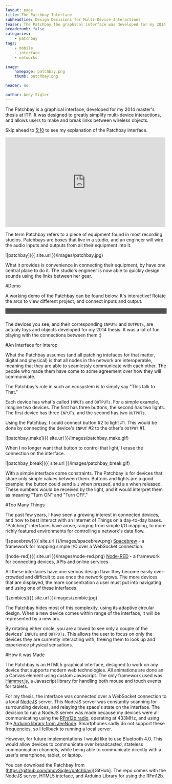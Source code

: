 ```yaml
---
layout: page
title: The Patchbay Interface
subheadline: Design Decisions for Multi-Device Interactions
teaser: The Patchbay the graphical interface was developed for my 2014 master's thesis at ITP. It was designed to greatly simplify multi-device interactions, and allows users to make and break links between wireless objects.
breadcrumb: false
categories:
    - patchbay
tags:
    - mobile
    - interface
    - networks

image:
    homepage: patchbay.png
    thumb: patchbay.png

header: no

author: Andy Sigler
---
```


<style>
	#routerContainer {
		position:relative;
		display:block-inline;
		background-color:rgb(79,79,79);
	}
	#patchbayTitle {
		color:rgb(79,79,79);
	}
	canvas{
		display:inline;
		position:absolute;
		left:0px;
		top:0px;
	}
</style>

<script type="text/javascript" src="{{ site.url }}/assets/js/patchbay/hammer.min.js"></script>
<script type="text/javascript" src="{{ site.url }}/assets/js/patchbay/websocketStuff.js"></script>
<script type="text/javascript" src="{{ site.url }}/assets/js/patchbay/canvasStuff.js"></script>
<script type="text/javascript" src="{{ site.url }}/assets/js/patchbay/touchStuff.js"></script>
<script type="text/javascript" src="{{ site.url }}/assets/js/patchbay/cord.js"></script>
<script type="text/javascript" src="{{ site.url }}/assets/js/patchbay/port.js"></script>
<script type="text/javascript" src="{{ site.url }}/assets/js/patchbay/arc.js"></script>
<script type="text/javascript" src="{{ site.url }}/assets/js/patchbay/circle.js"></script>
<script type="text/javascript" src="{{ site.url }}/assets/js/patchbay/mouse.js"></script>
<script type="text/javascript" src="{{ site.url }}/assets/js/patchbay/initPatchbay.js"></script>


The Patchbay is a graphical interface, developed for my 2014 master's thesis at ITP. It was designed to greatly simplify multi-device interactions, and allows users to make and break links between wireless objects.

Skip ahead to [5:10](http://vimeo.com/96851567#t=5m10s) to see my explanation of the Patchbay interface.

<iframe src="https://player.vimeo.com/video/96851567" width="500" height="281" frameborder="0" webkitallowfullscreen mozallowfullscreen allowfullscreen style="width:100%;max-width:500px;"></iframe>

The term Patchbay refers to a piece of equipment found in most recording studios. Patchbays are boxes that live in a studio, and an engineer will wire the audio inputs and outputs from all their equipment into it.

![patchbay]({{ site.url }}/images/patchbay.jpg)

What it provides is convenience in connecting their equipment, by have one central place to do it. The studio's engineer is now able to quickly design sounds using the links between her gear.

#Demo

A working demo of the Patchbay can be found below. It's interactive! Rotate the arcs to view different project, and connect inputs and output.

<div id="routerContainer" style="margin-bottom:1.5rem">
	<div id="patchbayTitle">PatchBay</div>
	<canvas id="canvas"></canvas>
</div>	

The devices you see, and their corresponding <code>INPUTs</code> and <code>OUTPUTs</code>, are actualy toys and objects developed for my 2014 thesis. It was a lot of fun playing with the connections between them :)

#An Interface for Interop

What the Patchbay assumes (and all patching intefaces for that matter, digital and physical) is that all nodes in the network are interoperable, meaning that they are able to seamlessly communicate with each other. The people who made them have come to some agreement over how they will communicate.

The Patchbay's role in such an ecosystem is to simply say "This talk to That."

Each device has what's called <code>INPUTs</code> and <code>OUTPUTs</code>. For a simple example, imagine two devices. The first has three buttons, the second has two lights. The first device has three <code>INPUTs</code>, and the second has two <code>OUTPUTs</code>.

Using the Patchbay, I could connect button #2 to light #1. This would be done by connecting the device's <code>INPUT</code> #2 to the other's <code>OUTPUT</code> #1.

![patchbay_make]({{ site.url }}/images/patchbay_make.gif)

When I no longer want that button to control that light, I erase the connection on the interface.

![patchbay_break]({{ site.url }}/images/patchbay_break.gif)

With a simple interface come constraints. The Patchbay is for devices that share only simple values between them. Buttons and lights are a good example: the button could send a <code>1</code> when pressed, and a <code>0</code> when released. These numbers would be received by the light, and it would interpret them as meaning "Turn ON" and "Turn OFF."

#Too Many Things

The past few years, I have seen a growing interest in connected devices, and how to best interact with an Internet of Things on a day-to-day bases. "Patching" interfaces have arose, ranging from simple I/O mapping, to more richly featured environments for controlling a network's data flow.

![spacebrew]({{ site.url }}/images/spacebrew.png)
[Spacebrew](http://docs.spacebrew.cc/) - a framework for mapping simple I/O over a WebSocket connection.

![node-red]({{ site.url }}/images/node-red.png)
[Node-RED](http://docs.spacebrew.cc/) - a framework for connecting devices, APIs and online services.

All these interfaces have one serious design flaw: they become easily over-crowded and difficult to use once the network grows. The more devices that are displayed, the more concentration a user must put into navigating and using one of these interfaces.

![zombies]({{ site.url }}/images/zombie.jpg)

The Patchbay hides most of this complexity, using its adaptive circular design. When a new device comes within range of the interface, it will be represented by a new arc.

By rotating either circle, you are allowed to see only a couple of the devices' <code>INPUTs</code> and <code>OUTPUTs</code>. This allows the user to focus on only the devices they are currently interacting with, freeing them to look up and experience physical sensations.

#How it was Made

The Patchbay is an HTML5 graphical interface, designed to work on any device that supports modern web technologies. All animations are done an a Canvas element using custom Javascript. The only framework used was [Hammer.js](http://hammerjs.github.io/), a Javascript library for handling both mouse and touch events for tablets.

For my thesis, the interface was connected over a WebSocket connection to a local [NodeJS](http://nodejs.org/) server. This NodeJS server was constantly scanning for surrounding devices, and relaying the space's state on the interface. The decision to run a NodeJS server was made because my devices were all communicating using the [RFm12b radio](http://www.hoperf.com/rf/fsk_module/RFM12B.htm), operating at 433MHz, and using the [Arduino library from JeeNode](https://github.com/jcw/jeelib). Smartphones sadly do not support these frequencies, so I fellback to running a local server.

However, for future implementations I would like to use Bluetooth 4.0. This would allow devices to communicate over broadcasted, stateless communication channels, while being able to communicate directly with a user's smartphone, tablet, or laptop.

You can download the Patchbay from (https://github.com/andySigler/patchbay)[GitHub]. The repo comes with the NodeJS server, HTML5 inteface, and Arduino Library for using the RFm12b.